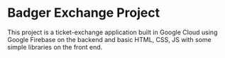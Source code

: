 # Badger Exchange Project
 
This project is a ticket-exchange application built in Google Cloud using Google Firebase on the backend and basic HTML, CSS, JS with some simple libraries on the front end.




